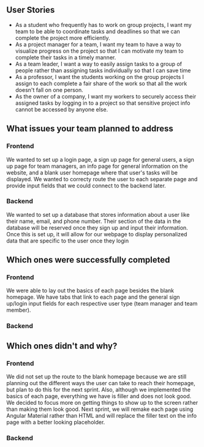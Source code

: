 ## User Stories
- As a student who frequently has to work on group projects, I want my team to be able to coordinate tasks and deadlines so that we can complete the project more efficiently.
- As a project manager for a team, I want my team to have a way to visualize progress on the project so that I can motivate my team to complete their tasks in a timely manner.
- As a team leader, I want a way to easily assign tasks to a group of people rather than assigning tasks individually so that I can save time
- As a professor, I want the students working on the group projects I assign to each complete a fair share of the work so that all the work doesn't fall on one person.
- As the owner of a company, I want my workers to securely access their assigned tasks by logging in to a project so that sensitive project info cannot be accessed by anyone else.

## What issues your team planned to address
### Frontend

We wanted to set up a login page, a sign up page for general users, a sign up page for team managers, an info page for general information on the website, and a blank user homepage where that user's tasks will be displayed. We wanted to correcty route the user to each separate page and provide input fields that we could connect to the backend later.

### Backend

We wanted to set up a database that stores information about a user like their name, email, and phone number. Their section of the data in the database will be reserved once they sign up and input their information. Once this is set up, it will allow for our webpage to display personalized data that are specific to the user once they login 

## Which ones were successfully completed
### Frontend

We were able to lay out the basics of each page besides the blank homepage. We have tabs that link to each page and the general sign up/login input fields for each respective user type (team manager and team member). 

### Backend

## Which ones didn't and why?
### Frontend

We did not set up the route to the blank homepage because we are still planning out the different ways the user can take to reach their homepage, but plan to do this for the next sprint. Also, although we implemented the basics of each page, everything we have is filler and does not look good. We decided to focus more on getting things to show up to the screen rather than making them look good. Next sprint, we will remake each page using Angular Material rather than HTML and will replace the filler text on the info page with a better looking placeholder.

### Backend
